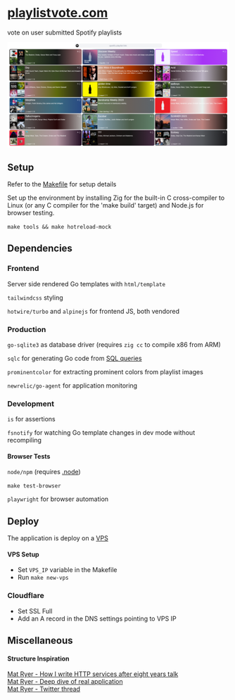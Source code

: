 # [playlistvote.com](https://playlistvote.com)

vote on user submitted Spotify playlists

![config/readme/showoff.png](config/readme/showoff.png)

## Setup

Refer to the [Makefile](Makefile) for setup details

Set up the environment by installing Zig for the built-in C cross-compiler to Linux (or any C compiler for the 'make build' target) and Node.js for browser testing.

`make tools && make hotreload-mock`

## Dependencies

### Frontend

Server side rendered Go templates with `html/template`

`tailwindcss` styling

`hotwire/turbo` and `alpinejs` for frontend JS, both vendored

### Production

`go-sqlite3` as database driver (requires `zig cc` to compile x86 from ARM)

`sqlc` for generating Go code from [SQL queries](db/query.sql)

`prominentcolor` for extracting prominent colors from playlist images

`newrelic/go-agent` for application monitoring

### Development

`is` for assertions

`fsnotify` for watching Go template changes in dev mode without recompiling

#### Browser Tests

`node/npm` (requires [.node](browsertests/.node-version))

`make test-browser`

`playwright` for browser automation

## Deploy

The application is deploy on a [VPS](https://specbranch.com/posts/one-big-server/)

#### VPS Setup

- Set `VPS_IP` variable in the Makefile
- Run `make new-vps`

### Cloudflare

- Set SSL Full
- Add an A record in the DNS settings pointing to VPS IP

## Miscellaneous

#### Structure Inspiration

[Mat Ryer - How I write HTTP services after eight years talk](https://www.youtube.com/watch?v=XGVZ0Ip4XPM)  
[Mat Ryer - Deep dive of real application](https://www.youtube.com/watch?v=VRZZeJwIAIM)  
[Mat Ryer - Twitter thread](https://twitter.com/matryer/status/1445013230858952705?lang=en-GB)
